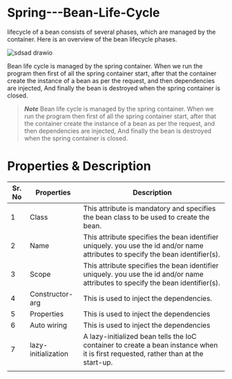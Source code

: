 # Spring---Bean-Life-Cycle
lifecycle of a bean consists of several phases, which are managed by the container. Here is an overview of the bean lifecycle phases.

![sdsad drawio](https://user-images.githubusercontent.com/73180409/228131981-531c245c-8a21-4375-aee4-f38fa166d4dc.png)

Bean life cycle is managed by the spring container. When we run the program then first of all the spring container start, after that the container create the instance of a bean as per the request, and then dependencies are injected, And finally the bean is destroyed when the spring container is closed.

> **_Note_** Bean life cycle is managed by the spring container. When we run the program then first of all the spring container start, after that the container create the instance of a bean as per the request, and then dependencies are injected, And finally the bean is destroyed when the spring container is closed.


# Properties & Description

| Sr. No  | Properties   | Description    |
| ------------- | ------------- | ------------- |
| 1  | Class  | This attribute is mandatory and specifies the bean class to be used to create the bean.|
| 2  | Name  | This attribute specifies the bean identifier uniquely. you use the id and/or name attributes to specify the bean identifier(s). |
| 3  | Scope | This attribute specifies the bean identifier uniquely. you use the id and/or name attributes to specify the bean identifier(s). |
| 4  | Constructor-arg  | This is used to inject the dependencies. |
| 5  | Properties  | This is used to inject the dependencies |
| 6  | Auto wiring  | This is used to inject the dependencies |
| 7  | lazy-initialization | A lazy-initialized bean tells the IoC container to create a bean instance when it is first requested, rather than at the start-up. |
|    |  | |
 
